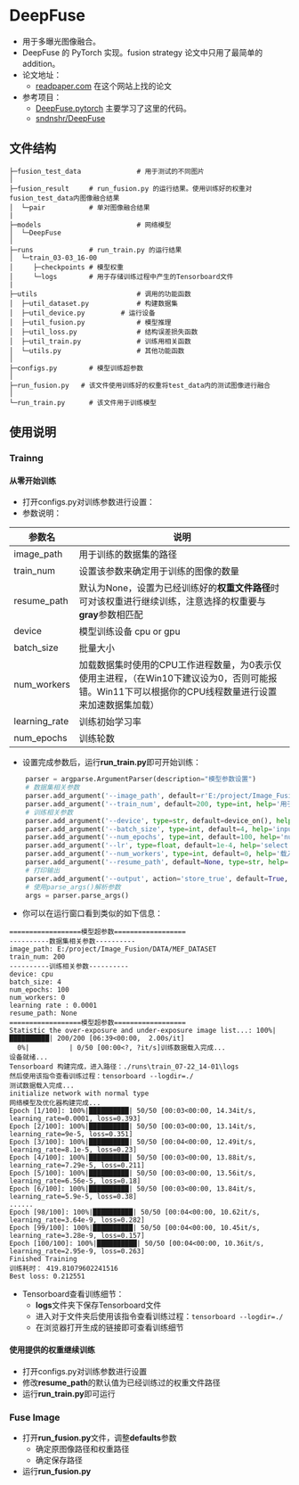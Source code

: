 # DeepFuse

* 用于多曝光图像融合。
* DeepFuse 的 PyTorch 实现。fusion strategy 论文中只用了最简单的addition。
* 论文地址：
  - [readpaper.com](https://readpaper.com/home/) 在这个网站上找的论文
* 参考项目：
  - [DeepFuse.pytorch](https://github.com/SunnerLi/DeepFuse.pytorch) 主要学习了这里的代码。
  - [sndnshr/DeepFuse](https://github.com/sndnshr/DeepFuse)


## 文件结构
```shell
├─fusion_test_data              # 用于测试的不同图片
│ 
├─fusion_result     # run_fusion.py 的运行结果。使用训练好的权重对fusion_test_data内图像融合结果 
│  └─pair           # 单对图像融合结果
|
├─models                        # 网络模型
│  └─DeepFuse
│ 
├─runs              # run_train.py 的运行结果
│  └─train_03-03_16-00
│     ├─checkpoints # 模型权重
│     └─logs        # 用于存储训练过程中产生的Tensorboard文件
|
├─utils      	                # 调用的功能函数
│  ├─util_dataset.py            # 构建数据集
│  ├─util_device.py        	# 运行设备 
│  ├─util_fusion.py             # 模型推理
│  ├─util_loss.py            	# 结构误差损失函数
│  ├─util_train.py            	# 训练用相关函数
│  └─utils.py                   # 其他功能函数
│ 
├─configs.py 	    # 模型训练超参数
│ 
├─run_fusion.py   # 该文件使用训练好的权重将test_data内的测试图像进行融合
│ 
└─run_train.py      # 该文件用于训练模型

```



## 使用说明

### Trainng

#### 从零开始训练

* 打开configs.py对训练参数进行设置：
* 参数说明：

| 参数名              | 说明                                                                              |
|------------------|---------------------------------------------------------------------------------|
| image_path       | 用于训练的数据集的路径                                                                     |
| train_num        | 设置该参数来确定用于训练的图像的数量                        |
| resume_path      | 默认为None，设置为已经训练好的**权重文件路径**时可对该权重进行继续训练，注意选择的权重要与**gray**参数相匹配                  |
| device           | 模型训练设备 cpu or gpu                                                               |
| batch_size       | 批量大小                                                                            |
| num_workers      | 加载数据集时使用的CPU工作进程数量，为0表示仅使用主进程，（在Win10下建议设为0，否则可能报错。Win11下可以根据你的CPU线程数量进行设置来加速数据集加载） |
| learning_rate    | 训练初始学习率                                                                            |
| num_epochs       | 训练轮数                                                                               |

* 设置完成参数后，运行**run_train.py**即可开始训练：

```python
    parser = argparse.ArgumentParser(description="模型参数设置")
    # 数据集相关参数
    parser.add_argument('--image_path', default=r'E:/project/Image_Fusion/DATA/MEF_DATASET', type=str, help='数据集路径')
    parser.add_argument('--train_num', default=200, type=int, help='用于训练的图像数量')
    # 训练相关参数
    parser.add_argument('--device', type=str, default=device_on(), help='训练设备')
    parser.add_argument('--batch_size', type=int, default=4, help='input batch size, default=4')
    parser.add_argument('--num_epochs', type=int, default=100, help='number of epochs to train for, default=10')
    parser.add_argument('--lr', type=float, default=1e-4, help='select the learning rate, default=1e-2')
    parser.add_argument('--num_workers', type=int, default=0, help='载入数据集所调用的cpu线程数')
    parser.add_argument('--resume_path', default=None, type=str, help='导入已训练好的模型路径')
    # 打印输出
    parser.add_argument('--output', action='store_true', default=True, help="shows output")
    # 使用parse_args()解析参数
    args = parser.parse_args()
```

* 你可以在运行窗口看到类似的如下信息：

```
==================模型超参数==================
----------数据集相关参数----------
image_path: E:/project/Image_Fusion/DATA/MEF_DATASET
train_num: 200
----------训练相关参数----------
device: cpu
batch_size: 4
num_epochs: 100
num_workers: 0
learning rate : 0.0001
resume_path: None
==================模型超参数==================
Statistic the over-exposure and under-exposure image list...: 100%|██████████| 200/200 [06:39<00:00,  2.00s/it]
  0%|          | 0/50 [00:00<?, ?it/s]训练数据载入完成...
设备就绪...
Tensorboard 构建完成，进入路径：./runs\train_07-22_14-01\logs
然后使用该指令查看训练过程：tensorboard --logdir=./
测试数据载入完成...
initialize network with normal type
网络模型及优化器构建完成...
Epoch [1/100]: 100%|██████████| 50/50 [00:03<00:00, 14.34it/s, learning_rate=0.0001, loss=0.393]
Epoch [2/100]: 100%|██████████| 50/50 [00:03<00:00, 13.14it/s, learning_rate=9e-5, loss=0.351]
Epoch [3/100]: 100%|██████████| 50/50 [00:04<00:00, 12.49it/s, learning_rate=8.1e-5, loss=0.23]
Epoch [4/100]: 100%|██████████| 50/50 [00:03<00:00, 13.88it/s, learning_rate=7.29e-5, loss=0.211]
Epoch [5/100]: 100%|██████████| 50/50 [00:03<00:00, 13.56it/s, learning_rate=6.56e-5, loss=0.18]
Epoch [6/100]: 100%|██████████| 50/50 [00:03<00:00, 13.84it/s, learning_rate=5.9e-5, loss=0.38]
......
Epoch [98/100]: 100%|██████████| 50/50 [00:04<00:00, 10.62it/s, learning_rate=3.64e-9, loss=0.282]
Epoch [99/100]: 100%|██████████| 50/50 [00:04<00:00, 10.45it/s, learning_rate=3.28e-9, loss=0.157]
Epoch [100/100]: 100%|██████████| 50/50 [00:04<00:00, 10.36it/s, learning_rate=2.95e-9, loss=0.263]
Finished Training
训练耗时： 419.81079602241516
Best loss: 0.212551
```

* Tensorboard查看训练细节：
  * **logs**文件夹下保存Tensorboard文件
  * 进入对于文件夹后使用该指令查看训练过程：`tensorboard --logdir=./`
  * 在浏览器打开生成的链接即可查看训练细节

#### 使用提供的权重继续训练

* 打开configs.py对训练参数进行设置
* 修改**resume_path**的默认值为已经训练过的权重文件路径
* 运行**run_train.py**即可运行



### Fuse Image
* 打开**run_fusion.py**文件，调整**defaults**参数
  * 确定原图像路径和权重路径
  * 确定保存路径
* 运行**run_fusion.py**

